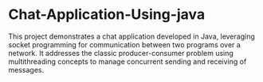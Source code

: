 # Chat-Application-Using-java
This project demonstrates a chat application developed in Java, leveraging socket programming for communication between two programs over a network. It addresses the classic producer-consumer problem using multithreading concepts to manage concurrent sending and receiving of messages.
